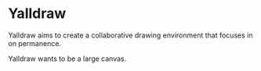 Yalldraw
====================

Yalldraw aims to create a collaborative drawing environment that focuses in on permanence.


Yalldraw wants to be a large canvas.
